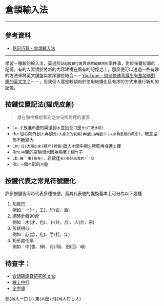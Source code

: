 <!-- title: 倉頡輸入法 -->
<!-- subtitle: 倉頡輸入法筆記整理 -->
<!-- category: notes -->
<!-- tags: IME, computing -->
<!-- published time: 2023/09/13 -->
<!-- author: MaoHuPi -->

# 倉頡輸入法

---

## 參考資料

* [熟記巧背 - 倉頡輸入法](https://facaiy.com/assets/input_method/%E7%86%9F%E8%AE%B0%E5%B7%A7%E8%83%8C_%E5%80%89%E9%A0%A1%E8%BC%B8%E5%85%A5%E6%B3%95.pdf)

---

學習一種新的輸入法，莫過於`記起按鍵位置`與`理解編鍵規則`兩件事，對於按鍵位置的記憶，有的人習慣於將新的內容建構在固有的記憶之上，那麼便可以透過一些有趣的方法來將英文鍵盤與倉頡鍵位結合－－[YouTube - 如何快速背識所有倉頡碼對應的英文字？](https://youtu.be/sQVZcboZMCY?si=mb7pQZNBejdB8mju)－－，但我個人還是較傾向於使用結構化且有序的方式來進行新知的記憶。

## 按鍵位置記法(貓虎皮創)

> 請在腦中構想看到之文句所對應的畫面

* Lu: `手`放進`田`邊的渠道舀`水`並抬至`口`邊`廿(口喝水貌)`
* Ru: 從`心`向外到`人`再到`戈(人身上的裝備)`再到`山`再到`卜(未來與整體的概念)`，概念型態不斷變大
* Lm: `日(太陽出來)`將`尸(屍體)`放入`木`頭中用`火`烤乾再埋進`土`裡
* Rm: `中`間的空隙很`大`因為隔著`十`根`竹`子
* Lb: `難``重(很多)`，若欲逢`金(美好高貴的)``女`
* Rb: `一`個`弓`形的`月`量

## 按鍵代表之常見符號變化

許多按鍵皆同時代表多種符號，而其代表號的變換基本上可分為以下幾種
1. 加尾巴  
例如：一(一，工)、竹(白，盾)
2. 順時針轉90度  
例如：木(才，也)、卜(卦，京)、人(合，豕)
3. 形狀相似  
例如：心(念，化)、手(打，年)
4. 矩形處任填  
例如：中(書、神)、月(同)、田(回、母)

## 待查字：

* [倉頡碼語音研究所.png](https://drive.google.com/file/d/1MgsaoMF-kaxCOUN-bLVvGXs17momp1ng/view?usp=sharing)
* [線上中打](https://typing.tw/)
* [全字庫](https://www.cns11643.gov.tw/index.jsp)

登(弓人一口廿)
東(木田)
飛(弓人竹廿人)